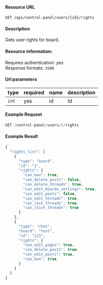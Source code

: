 #### Resource URL
`GET /api/control-panel/users/{id}/rights`

#### Description
  Gets user rights for board.

#### Resource information:
  Requires authentication: yes    
  Response formats: `JSON`

#### Url parameters
| type     | required | name                              | description
|----------|----------|-----------------------------------|-------------
| `int`    | yes      | id                                | Id


#### Example Request
```javascript
GET /control-panel/users/5/rights
```

#### Example Result
```javascript
{
  "rights_list": [
    {
      "type": "board",
      "id": "1",
      "rights": {
        "can_ban": true,
        "can_delete_posts": false,
        "can_delete_threads": true,
        "can_edit_boards_settings": true,
        "can_edit_posts": false,
        "can_edit_threads": true,
        "can_lock_threads": true,
        "can_stick_threads": true
      }
    },
    {
      "type": "chat",
      "board": "test",
      "id": "123",
      "rights": {
        "can_edit_pages": true,
        "can_delete_posts": true,
        "can_edit_posts": true,
        "can_ban": true
      }
    }
  ]
}
```